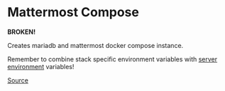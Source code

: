 # Mattermost Compose

**BROKEN!**

Creates mariadb and mattermost docker compose instance.

Remember to combine stack specific environment variables with [server environment](../.env) variables!

[Source](https://docs.mattermost.com/guides/deployment.html)
